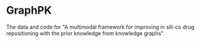 # GraphPK
The data and code for "A multimodal framework for improving in sili-co drug repositioning with the prior knowledge from knowledge graphs"
